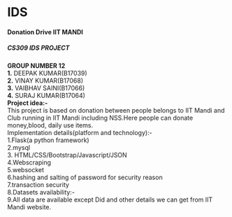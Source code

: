 # IDS
#### Donation Drive IIT MANDI

##### CS309 IDS PROJECT
**GROUP NUMBER 12**  
**1.** DEEPAK KUMAR(B17039)  
**2.** VINAY KUMAR(B17068)  
**3.** VAIBHAV SAINI(B17066)  
**4.** SURAJ KUMAR(B17064)  
**Project idea:-**  
This project is based on donation between people belongs to IIT Mandi and Club running in IIT
Mandi including NSS.Here people can donate money,blood, daily use items.  
Implementation details(platform and technology):-  
1.Flask(a python framework)  
2.mysql  
3. HTML/CSS/Bootstrap/Javascript/JSON  
4.Webscraping  
5.websocket  
6.hashing and salting of password for security reason  
7.transaction security  
8.Datasets availability:-  
9.All data are available except Did and other details we can get from IIT Mandi website.

